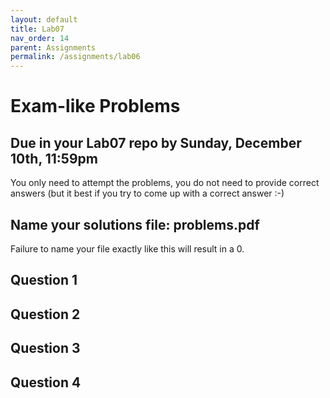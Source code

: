 ```yaml
---
layout: default
title: Lab07
nav_order: 14
parent: Assignments
permalink: /assignments/lab06
---
```


# Exam-like Problems

## Due in your Lab07 repo by Sunday, December 10th, 11:59pm

You only need to attempt the problems, you do not need to provide correct answers (but it best if you try to come up with a correct answer :-)

## Name your solutions file: problems.pdf

Failure to name your file exactly like this will result in a 0.

## Question 1

## Question 2

## Question 3

## Question 4
